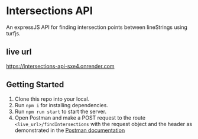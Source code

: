 # Intersections API

An expressJS API for finding intersection points between lineStrings using turfjs.

## live url
https://intersections-api-sxe4.onrender.com

## Getting Started

1. Clone this repo into your local.
2. Run ```npm i``` for installing dependencies.
3. Run ```npm run start``` to start the server.
4. Open Postman and make a POST request to the route ```<live_url>/findIntersections``` with the request object and the header as demonstrated in the [Postman documentation](https://documenter.getpostman.com/view/10945125/2s946feYba )
